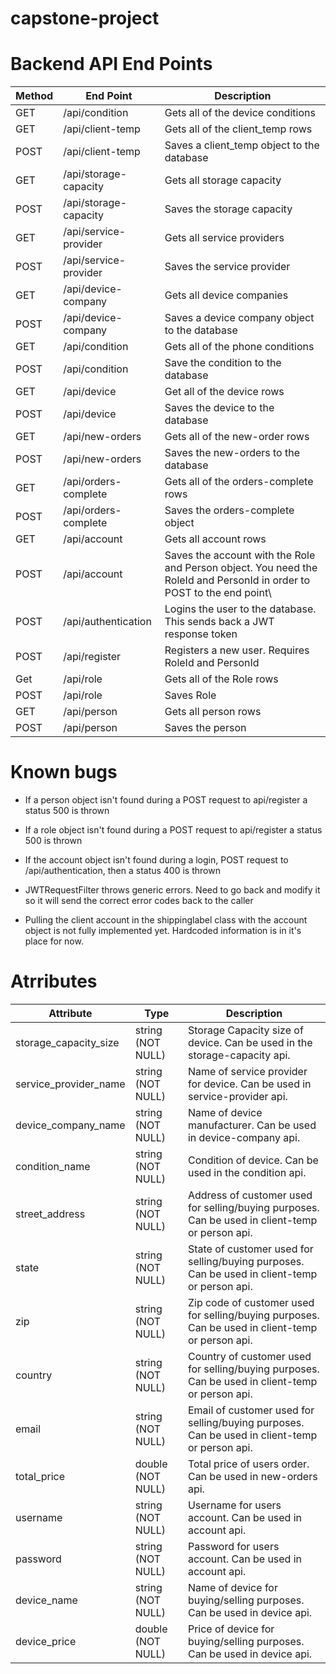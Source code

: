 # capstone-project

# Backend API End Points
Method        |   End Point    | Description
------------- | -------------  | -----------
GET           | /api/condition | Gets all of the device conditions
GET           | /api/client-temp | Gets all of the client_temp rows
POST          | /api/client-temp | Saves a client_temp object to the database
GET           | /api/storage-capacity | Gets all storage capacity
POST          | /api/storage-capacity | Saves the storage capacity
GET           | /api/service-provider | Gets all service providers
POST          | /api/service-provider | Saves the service provider 
GET           | /api/device-company | Gets all device companies
POST          | /api/device-company | Saves a device company object to the database
GET           | /api/condition      | Gets all of the phone conditions
POST          | /api/condition      | Save the condition to the database
GET           | /api/device         | Get all of the device rows 
POST          | /api/device         | Saves the device to the database 
GET           | /api/new-orders     | Gets all of the new-order rows 
POST          | /api/new-orders     | Saves the new-orders to the database
GET           | /api/orders-complete | Gets all of the orders-complete rows
POST          | /api/orders-complete | Saves the orders-complete object 
GET           | /api/account | Gets all account rows 
POST          | /api/account | Saves the account with the Role and Person object. You need the RoleId and PersonId in order to POST to the end point\
POST          | /api/authentication | Logins the user to the database. This sends back a JWT response token
POST          | /api/register       | Registers a new user. Requires RoleId and PersonId
Get           | /api/role           | Gets all of the Role rows 
POST          | /api/role           | Saves Role 
GET           | /api/person | Gets all person rows 
POST          | /api/person | Saves the person 




# Known bugs
- If a person object isn't found during a POST request to api/register a status 500 is thrown
- If a role object isn't found during a POST request to api/register a status 500 is thrown
- If the account object isn't found during a login, POST request to /api/authentication, then a status 400 is thrown 

- JWTRequestFilter throws generic errors. Need to go back and modify it so it will send the correct error codes
back to the caller
- Pulling the client account in the shippinglabel class with the account object is not fully implemented yet. Hardcoded information is in it's place for now.

# Atrributes 

Attribute | Type |  Description
------------- | ---------- | ----------
storage_capacity_size | string (NOT NULL) | Storage Capacity size of device. Can be used in the storage-capacity api.   
service_provider_name |  string (NOT NULL) |  Name of service provider for device. Can be used in service-provider api. 
device_company_name | string (NOT NULL) |  Name of device manufacturer. Can be used in device-company api. 
condition_name | string (NOT NULL) | Condition of device. Can be used in the condition api. 
street_address | string (NOT NULL) | Address of customer used for selling/buying purposes. Can be used in client-temp or person api. 
state | string (NOT NULL) | State of customer used for selling/buying purposes. Can be used in client-temp or person api. 
zip | string (NOT NULL) | Zip code of customer used for selling/buying purposes. Can be used in client-temp or person api. 
country | string (NOT NULL) | Country of customer used for selling/buying purposes. Can be used in client-temp or person api. 
email | string (NOT NULL) | Email of customer used for selling/buying purposes. Can be used in client-temp or person api. 
total_price | double (NOT NULL) | Total price of users order. Can be used in new-orders api. 
username | string (NOT NULL) | Username for users account. Can be used in account api. 
password | string (NOT NULL) | Password for users account. Can be used in account api. 
device_name | string (NOT NULL) | Name of device for buying/selling purposes. Can be used in device api.
device_price | double (NOT NULL) | Price of device for buying/selling purposes. Can be used in device api.

